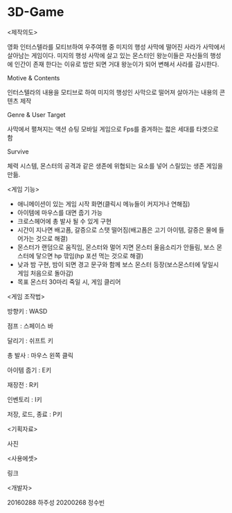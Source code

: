 # 3D-Game

<제작의도>

영화 인터스텔라를 모티브하여 우주여행 중 미지의 행성 사막에 떨어진 사라가 사막에서 살아남는 게임이다.
미지의 행성 사막에 살고 있는 몬스터인 왕눈이들은 자신들의 행성에 인간이 존재 한다는 이유로 밤만 되면 거대 왕눈이가 되어 변해서 사라를 감시한다.

Motive & Contents

인터스텔라의 내용을 모티브로 하여 미지의 행성인 사막으로 떨어져 살아가는 내용의 콘텐츠 제작

Genre & User Target

사막에서 펼쳐지는 액션 슈팅 모바일 게임으로 Fps를 즐겨하는 젋은 세대를 타겟으로 함

Survive

체력 시스템, 몬스터의 공격과 같은 생존에 위협되는 요소를 넣어 스릴있는 생존 게임을 만듦.

<게임 기능>

- 애니메이션이 있는 게임 시작 화면(클릭시 메뉴들이 커지거나 연해짐)
- 아이템에 마우스를 대면 줍기 가능
- 크로스헤어에 총 발사 될 수 있게 구현
- 시간이 지나면 배고픔, 갈증으로 스탯 떨어짐(배고픔은 고기 아이템, 갈증은 물에 들어가는 것으로 해결)
- 몬스터가 랜덤으로 움직임, 몬스터와 멀어 지면 몬스터 울음소리가 안들림, 보스 몬스터에 닿으면 hp 깎임(hp 포션 먹는 것으로 해결)
- 낮과 밤 구현, 밤이 되면 경고 문구와 함께 보스 몬스터 등장(보스몬스터에 닿일시 게임 처음으로 돌아감)
- 목표 몬스터 30마리 죽일 시, 게임 클리어

<게임 조작법>

방향키 : WASD

점프 : 스페이스 바

달리기 : 쉬프트 키

총 발사 : 마우스 왼쪽 클릭

아이템 줍기 : E키

재장전 : R키

인벤토리 : I키

저장, 로드, 종료 : P키

<기획자료>

사진

<사용에셋>

링크

<개발자>

20160288 하주성
20200268 정수빈
